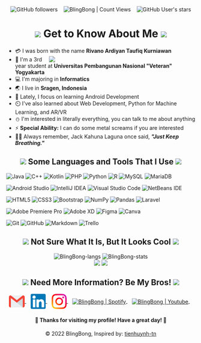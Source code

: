 <div align="center">
  <img alt="GitHub followers" src="https://img.shields.io/github/followers/BlingBong?style=social"> &nbsp;&nbsp;
  <img alt="BlingBong | Count Views" src="https://komarev.com/ghpvc/?username=BlingBong&label=Profile+Views&color=grey" /> &nbsp;&nbsp;
  <img alt="GitHub User's stars" src="https://img.shields.io/github/stars/BlingBong?style=social">
</div>
  
<div align="center">
  <h1>
    <img src="https://raw.githubusercontent.com/nixin72/nixin72/master/wave.gif" width="50"></img>
    Get to Know About Me
    <img src="https://raw.githubusercontent.com/nixin72/nixin72/master/wave.gif" width="50"></img>
  </h1>
</div>

- 💳 I was born with the name **Rivano Ardiyan Taufiq Kurniawan** <img src="https://pa1.narvii.com/6560/f020f649d2f3e80e723cfdd92f2538541ad05152_hq.gif" width="390" align="right"/>
- 🏫 I'm a 3rd year student at **Universitas Pembangunan Nasional "Veteran" Yogyakarta**
- 💻 I'm majoring in **Informatics**
- 🌏 I live in **Sragen, Indonesia**
- 📱 Lately, I focus on learning Android Development
- ⏲️ I've also learned about Web Development, Python for Machine Learning, and AR/VR
- ⛄ I'm interested in literally everything, you can talk to me about anything
- ⚡ **Special Ability:** I can do some metal screams if you are interested
- 🏄‍♂️ Always remember, Jack Kahuna Laguna once said, ***"Just Keep Breathing."***
  
<div align="center">
  <h2>
    <img src="https://media2.giphy.com/media/QssGEmpkyEOhBCb7e1/giphy.gif?cid=ecf05e47a0n3gi1bfqntqmob8g9aid1oyj2wr3ds3mg700bl&rid=giphy.gif" width="40">
    Some Languages and Tools That I Use
    <img src="https://media2.giphy.com/media/QssGEmpkyEOhBCb7e1/giphy.gif?cid=ecf05e47a0n3gi1bfqntqmob8g9aid1oyj2wr3ds3mg700bl&rid=giphy.gif" width="40">
  </h2>
</div>

![Java](https://img.shields.io/badge/java-%23ED8B00.svg?style=for-the-badge&logo=java&logoColor=white) ![C++](https://img.shields.io/badge/c++-%2300599C.svg?style=for-the-badge&logo=c%2B%2B&logoColor=white) ![Kotlin](https://img.shields.io/badge/kotlin-%230095D5.svg?style=for-the-badge&logo=kotlin&logoColor=white) ![PHP](https://img.shields.io/badge/php-%23777BB4.svg?style=for-the-badge&logo=php&logoColor=white) ![Python](https://img.shields.io/badge/python-3670A0?style=for-the-badge&logo=python&logoColor=ffdd54) ![R](https://img.shields.io/badge/r-%23276DC3.svg?style=for-the-badge&logo=r&logoColor=white) ![MySQL](https://img.shields.io/badge/mysql-%2300f.svg?style=for-the-badge&logo=mysql&logoColor=white) ![MariaDB](https://img.shields.io/badge/MariaDB-003545?style=for-the-badge&logo=mariadb&logoColor=white)

![Android Studio](https://img.shields.io/badge/Android%20Studio-3DDC84.svg?style=for-the-badge&logo=android-studio&logoColor=white) ![IntelliJ IDEA](https://img.shields.io/badge/IntelliJIDEA-000000.svg?style=for-the-badge&logo=intellij-idea&logoColor=white) ![Visual Studio Code](https://img.shields.io/badge/Visual%20Studio%20Code-0078d7.svg?style=for-the-badge&logo=visual-studio-code&logoColor=white) ![NetBeans IDE](https://img.shields.io/badge/NetBeansIDE-1B6AC6.svg?style=for-the-badge&logo=apache-netbeans-ide&logoColor=white)

![HTML5](https://img.shields.io/badge/html5-%23E34F26.svg?style=for-the-badge&logo=html5&logoColor=white) ![CSS3](https://img.shields.io/badge/css3-%231572B6.svg?style=for-the-badge&logo=css3&logoColor=white) ![Bootstrap](https://img.shields.io/badge/bootstrap-%23563D7C.svg?style=for-the-badge&logo=bootstrap&logoColor=white) ![NumPy](https://img.shields.io/badge/numpy-%23013243.svg?style=for-the-badge&logo=numpy&logoColor=white) ![Pandas](https://img.shields.io/badge/pandas-%23150458.svg?style=for-the-badge&logo=pandas&logoColor=white) ![Laravel](https://img.shields.io/badge/laravel-%23FF2D20.svg?style=for-the-badge&logo=laravel&logoColor=white)

![Adobe Premiere Pro](https://img.shields.io/badge/Adobe%20Premiere%20Pro-9999FF.svg?style=for-the-badge&logo=Adobe%20Premiere%20Pro&logoColor=white) ![Adobe XD](https://img.shields.io/badge/Adobe%20XD-470137?style=for-the-badge&logo=Adobe%20XD&logoColor=#FF61F6) ![Figma](https://img.shields.io/badge/figma-%23F24E1E.svg?style=for-the-badge&logo=figma&logoColor=white) ![Canva](https://img.shields.io/badge/Canva-%2300C4CC.svg?style=for-the-badge&logo=Canva&logoColor=white)

![Git](https://img.shields.io/badge/git-%23F05033.svg?style=for-the-badge&logo=git&logoColor=white) ![GitHub](https://img.shields.io/badge/github-%23121011.svg?style=for-the-badge&logo=github&logoColor=white) ![Markdown](https://img.shields.io/badge/markdown-%23000000.svg?style=for-the-badge&logo=markdown&logoColor=white) ![Trello](https://img.shields.io/badge/Trello-%23026AA7.svg?style=for-the-badge&logo=Trello&logoColor=white)
  
<div align="center">
  <h2>
    <img src="https://media0.giphy.com/media/cNZqrH5IzOG0xrlWks/giphy.gif?cid=ecf05e47map255q427en9uprqc1sb0unjq5k4fnqg5pmhhs4&rid=giphy.gif&ct=s" width="45">
    Not Sure What It Is, But It Looks Cool
    <img src="https://media0.giphy.com/media/cNZqrH5IzOG0xrlWks/giphy.gif?cid=ecf05e47map255q427en9uprqc1sb0unjq5k4fnqg5pmhhs4&rid=giphy.gif&ct=s" width="45">
  </h2>
</div>
    
<div align="center">
<img height="150em" src="https://github-readme-stats.vercel.app/api/top-langs/?username=BlingBong&layout=compact&show_icon=true&theme=algolia" alt="BlingBong-langs"/>
<img height="150em" src="https://github-readme-stats.vercel.app/api/?username=BlingBong&layout=compact&show_icon=true&theme=algolia" alt="BlingBong-stats"/>
</div>
<div align="center">
  <img src="http://github-readme-streak-stats.herokuapp.com?user=BlingBong&theme=algolia&background=0d1117&hide_border=true" />
  <img src="https://activity-graph.herokuapp.com/graph?username=BlingBong&theme=react-dark"/>
</div>

<div align="center">
  <h2>
    <img src='https://raw.githubusercontent.com/ShahriarShafin/ShahriarShafin/main/Assets/handshake.gif' width="80">
    Need More Information? Be My Bros! 
    <img src='https://raw.githubusercontent.com/ShahriarShafin/ShahriarShafin/main/Assets/handshake.gif' width="80">
  </h2>
</div>

<p align="center">
  <a href="mailto:rivano.atkn@gmail.com" >
    <img align="center" alt="BlingBong | Gmail" width="42px" src="https://github.com/SatYu26/SatYu26/blob/master/Assets/Gmail.svg" />
  </a> &nbsp;&nbsp;
  
  <a href="https://www.linkedin.com/in/rivanoatk/" target="_blank">
    <img align="center" alt="BlingBong | Linkedin" width="40px" src="https://github.com/SatYu26/SatYu26/blob/master/Assets/Linkedin.svg" />
  </a> &nbsp;&nbsp;
  
  <a href="https://www.instagram.com/qifnav/" target="_blank">
    <img align="center" alt="BlingBong | Instagram" width="40px" src="https://github.com/SatYu26/SatYu26/blob/master/Assets/Instagram.svg" />
  </a> &nbsp;&nbsp;
  
  <a href="https://open.spotify.com/user/vanfiqnoises?si=a9d711643ae24d9a" target="_blank">
    <img align="center" alt="BlingBong | Spotify" width="42px" src="http://icons.iconarchive.com/icons/blackvariant/button-ui-requests-2/1024/Spotify-icon.png" />
  </a> &nbsp;&nbsp;
  
  <a href="https://www.youtube.com/channel/UCZS7zcQi_KROpJM5_PTLsCA" target="_blank">
    <img align="center" alt="BlingBong | Youtube" width="48px" src="https://icon-library.com/images/youtube-video-icon-png/youtube-video-icon-png-29.jpg" />
  </a> &nbsp;&nbsp;
<p> 

<div align="center">
  <h4>💝 Thanks for visiting my profile! Have a great day! 💝</h4>
  &copy; 2022 BlingBong, Inspired by: <a href="https://github.com/tienhuynh-tn" target="_blank">tienhuynh-tn</a>
</div>

